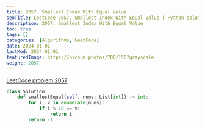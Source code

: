 ```yaml
---
title: 2057. Smallest Index With Equal Value
seoTitle: LeetCode 2057. Smallest Index With Equal Value | Python solution and explanation
description: 2057. Smallest Index With Equal Value
toc: true
tags: []
categories: [Algorithms, LeetCode]
date: 2024-01-01
lastMod: 2024-01-01
featuredImage: https://picsum.photos/700/155?grayscale
weight: 2057
---
```


[LeetCode problem 2057](https://leetcode.com/problems/smallest-index-with-equal-value/)

```python
class Solution:
    def smallestEqual(self, nums: List[int]) -> int:
        for i, v in enumerate(nums):
            if i % 10 == v:
                return i
        return -1

```
